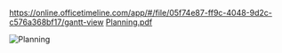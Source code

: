 https://online.officetimeline.com/app/#/file/05f74e87-ff9c-4048-9d2c-c576a368bf17/gantt-view
[Planning.pdf](https://github.com/Azemard-Maxime/Athlete-rover-prototype-/files/7655699/Planning.pdf)


![Planning](https://user-images.githubusercontent.com/94792521/144743596-1f217bcb-ef3f-443a-b416-90c30bb782be.jpg)
